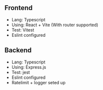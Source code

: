 ## Frontend
- Lang: Typescript
- Using: React + Vite (With router supported)
- Test: Vitest
- Eslint configured

## Backend
- Lang: Typescript
- Using: Express.js
- Test: jest
- Eslint configured
- Ratelimit + logger seted up